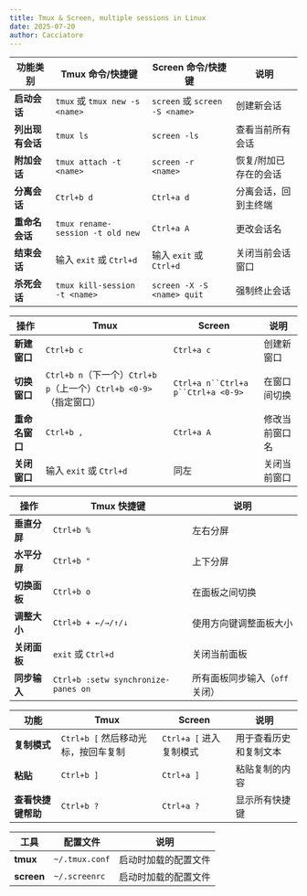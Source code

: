 ```yaml
---
title: Tmux & Screen, multiple sessions in Linux
date: 2025-07-20
author: Cacciatore
---
```


| 功能类别         | Tmux 命令/快捷键                 | Screen 命令/快捷键             | 说明                  |
| ---------------- | -------------------------------- | ------------------------------ | --------------------- |
| **启动会话**     | `tmux` 或 `tmux new -s <name>`   | `screen` 或 `screen -S <name>` | 创建新会话            |
| **列出现有会话** | `tmux ls`                        | `screen -ls`                   | 查看当前所有会话      |
| **附加会话**     | `tmux attach -t <name>`          | `screen -r <name>`             | 恢复/附加已存在的会话 |
| **分离会话**     | `Ctrl+b d`                       | `Ctrl+a d`                     | 分离会话，回到主终端  |
| **重命名会话**   | `tmux rename-session -t old new` | `Ctrl+a A`                     | 更改会话名            |
| **结束会话**     | 输入 `exit` 或 `Ctrl+d`          | 输入 `exit` 或 `Ctrl+d`        | 关闭当前会话窗口      |
| **杀死会话**     | `tmux kill-session -t <name>`    | `screen -X -S <name> quit`     | 强制终止会话          |

| 操作           | Tmux                                                         | Screen                             | 说明           |
| -------------- | ------------------------------------------------------------ | ---------------------------------- | -------------- |
| **新建窗口**   | `Ctrl+b c`                                                   | `Ctrl+a c`                         | 创建新窗口     |
| **切换窗口**   | `Ctrl+b n`（下一个）`Ctrl+b p`（上一个）`Ctrl+b <0-9>`（指定窗口） | `Ctrl+a n``Ctrl+a p``Ctrl+a <0-9>` | 在窗口间切换   |
| **重命名窗口** | `Ctrl+b ,`                                                   | `Ctrl+a A`                         | 修改当前窗口名 |
| **关闭窗口**   | 输入 `exit` 或 `Ctrl+d`                                      | 同左                               | 关闭当前窗口   |

| 操作         | Tmux 快捷键                         | 说明                           |
| ------------ | ----------------------------------- | ------------------------------ |
| **垂直分屏** | `Ctrl+b %`                          | 左右分屏                       |
| **水平分屏** | `Ctrl+b "`                          | 上下分屏                       |
| **切换面板** | `Ctrl+b o`                          | 在面板之间切换                 |
| **调整大小** | `Ctrl+b + ←/→/↑/↓`                  | 使用方向键调整面板大小         |
| **关闭面板** | `exit` 或 `Ctrl+d`                  | 关闭当前面板                   |
| **同步输入** | `Ctrl+b :setw synchronize-panes on` | 所有面板同步输入（`off` 关闭） |

| 功能               | Tmux                                | Screen                  | 说明                   |
| ------------------ | ----------------------------------- | ----------------------- | ---------------------- |
| **复制模式**       | `Ctrl+b [` 然后移动光标，按回车复制 | `Ctrl+a [` 进入复制模式 | 用于查看历史和复制文本 |
| **粘贴**           | `Ctrl+b ]`                          | `Ctrl+a ]`              | 粘贴复制的内容         |
| **查看快捷键帮助** | `Ctrl+b ?`                          | `Ctrl+a ?`              | 显示所有快捷键         |

| 工具       | 配置文件       | 说明                 |
| ---------- | -------------- | -------------------- |
| **tmux**   | `~/.tmux.conf` | 启动时加载的配置文件 |
| **screen** | `~/.screenrc`  | 启动时加载的配置文件 |